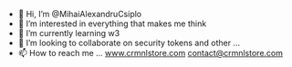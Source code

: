 - 👋 Hi, I’m @MihaiAlexandruCsiplo
- 👀 I’m interested in everything that makes me think
- 🌱 I’m currently learning w3
- 💞️ I’m looking to collaborate on security tokens and other ...
- 📫 How to reach me ... www.crmnlstore.com contact@crmnlstore.com

<!---
MihaiAlexandruCsiplo/MihaiAlexandruCsiplo is a ✨ special ✨ repository because its `README.md` (this file) appears on your GitHub profile.
You can click the Preview link to take a look at your changes.
--->
